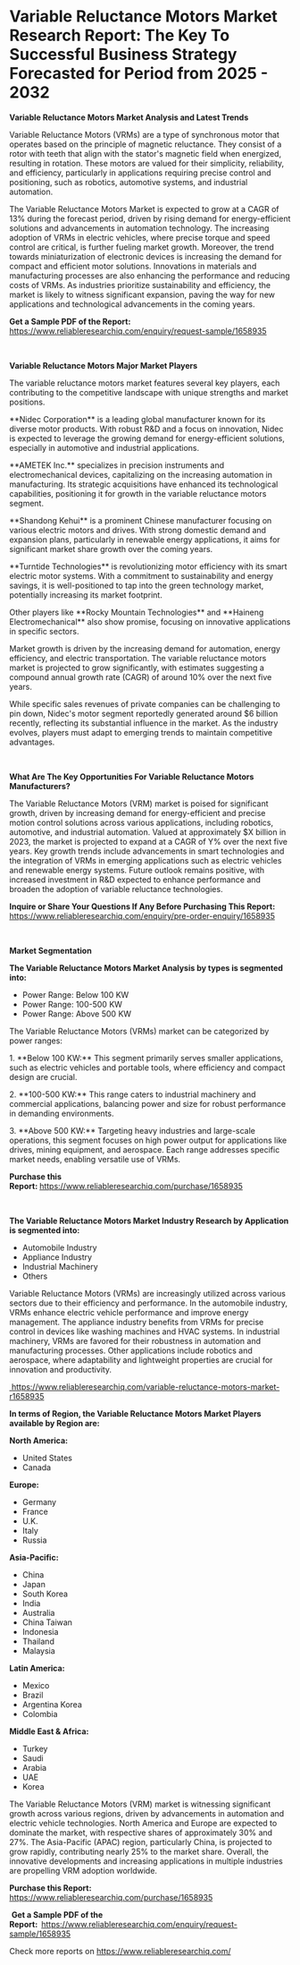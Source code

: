 <p><h1>Variable Reluctance Motors Market Research Report: The Key To Successful Business Strategy Forecasted for Period from 2025 - 2032</h1></p><p><strong>Variable Reluctance Motors Market Analysis and Latest Trends</strong></p>
<p><p>Variable Reluctance Motors (VRMs) are a type of synchronous motor that operates based on the principle of magnetic reluctance. They consist of a rotor with teeth that align with the stator's magnetic field when energized, resulting in rotation. These motors are valued for their simplicity, reliability, and efficiency, particularly in applications requiring precise control and positioning, such as robotics, automotive systems, and industrial automation.</p><p>The Variable Reluctance Motors Market is expected to grow at a CAGR of 13% during the forecast period, driven by rising demand for energy-efficient solutions and advancements in automation technology. The increasing adoption of VRMs in electric vehicles, where precise torque and speed control are critical, is further fueling market growth. Moreover, the trend towards miniaturization of electronic devices is increasing the demand for compact and efficient motor solutions. Innovations in materials and manufacturing processes are also enhancing the performance and reducing costs of VRMs. As industries prioritize sustainability and efficiency, the market is likely to witness significant expansion, paving the way for new applications and technological advancements in the coming years.</p></p>
<p><strong>Get a Sample PDF of the Report:&nbsp;</strong> <a href="https://www.reliableresearchiq.com/enquiry/request-sample/1658935?utm_campaign=2237&utm_medium=2&utm_source=Github&utm_content=ia&utm_term=17022025&utm_id=variable-reluctance-motors">https://www.reliableresearchiq.com/enquiry/request-sample/1658935</a></p>
<p>&nbsp;</p>
<p><strong>Variable Reluctance Motors Major Market Players</strong></p>
<p><p>The variable reluctance motors market features several key players, each contributing to the competitive landscape with unique strengths and market positions. </p><p>**Nidec Corporation** is a leading global manufacturer known for its diverse motor products. With robust R&D and a focus on innovation, Nidec is expected to leverage the growing demand for energy-efficient solutions, especially in automotive and industrial applications.</p><p>**AMETEK Inc.** specializes in precision instruments and electromechanical devices, capitalizing on the increasing automation in manufacturing. Its strategic acquisitions have enhanced its technological capabilities, positioning it for growth in the variable reluctance motors segment.</p><p>**Shandong Kehui** is a prominent Chinese manufacturer focusing on various electric motors and drives. With strong domestic demand and expansion plans, particularly in renewable energy applications, it aims for significant market share growth over the coming years.</p><p>**Turntide Technologies** is revolutionizing motor efficiency with its smart electric motor systems. With a commitment to sustainability and energy savings, it is well-positioned to tap into the green technology market, potentially increasing its market footprint.</p><p>Other players like **Rocky Mountain Technologies** and **Haineng Electromechanical** also show promise, focusing on innovative applications in specific sectors. </p><p>Market growth is driven by the increasing demand for automation, energy efficiency, and electric transportation. The variable reluctance motors market is projected to grow significantly, with estimates suggesting a compound annual growth rate (CAGR) of around 10% over the next five years.</p><p>While specific sales revenues of private companies can be challenging to pin down, Nidec's motor segment reportedly generated around $6 billion recently, reflecting its substantial influence in the market. As the industry evolves, players must adapt to emerging trends to maintain competitive advantages.</p></p>
<p>&nbsp;</p>
<p><strong>What Are The Key Opportunities For Variable Reluctance Motors Manufacturers?</strong></p>
<p><p>The Variable Reluctance Motors (VRM) market is poised for significant growth, driven by increasing demand for energy-efficient and precise motion control solutions across various applications, including robotics, automotive, and industrial automation. Valued at approximately $X billion in 2023, the market is projected to expand at a CAGR of Y% over the next five years. Key growth trends include advancements in smart technologies and the integration of VRMs in emerging applications such as electric vehicles and renewable energy systems. Future outlook remains positive, with increased investment in R&D expected to enhance performance and broaden the adoption of variable reluctance technologies.</p></p>
<p><strong>Inquire or Share Your Questions If Any Before Purchasing This Report:</strong> <a href="https://www.reliableresearchiq.com/enquiry/pre-order-enquiry/1658935?utm_campaign=2237&utm_medium=2&utm_source=Github&utm_content=ia&utm_term=17022025&utm_id=variable-reluctance-motors">https://www.reliableresearchiq.com/enquiry/pre-order-enquiry/1658935</a></p>
<p>&nbsp;</p>
<p><strong>Market Segmentation</strong></p>
<p><strong>The Variable Reluctance Motors Market Analysis by types is segmented into:</strong></p>
<p><ul><li>Power Range: Below 100 KW</li><li>Power Range: 100-500 KW</li><li>Power Range: Above 500 KW</li></ul></p>
<p><p>The Variable Reluctance Motors (VRMs) market can be categorized by power ranges: </p><p>1. **Below 100 KW:** This segment primarily serves smaller applications, such as electric vehicles and portable tools, where efficiency and compact design are crucial. </p><p>2. **100-500 KW:** This range caters to industrial machinery and commercial applications, balancing power and size for robust performance in demanding environments. </p><p>3. **Above 500 KW:** Targeting heavy industries and large-scale operations, this segment focuses on high power output for applications like drives, mining equipment, and aerospace. Each range addresses specific market needs, enabling versatile use of VRMs.</p></p>
<p><strong>Purchase this Report:&nbsp;</strong><a href="https://www.reliableresearchiq.com/purchase/1658935?utm_campaign=2237&utm_medium=2&utm_source=Github&utm_content=ia&utm_term=17022025&utm_id=variable-reluctance-motors">https://www.reliableresearchiq.com/purchase/1658935</a></p>
<p>&nbsp;</p>
<p><strong>The Variable Reluctance Motors Market Industry Research by Application is segmented into:</strong></p>
<p><ul><li>Automobile Industry</li><li>Appliance Industry</li><li>Industrial Machinery</li><li>Others</li></ul></p>
<p><p>Variable Reluctance Motors (VRMs) are increasingly utilized across various sectors due to their efficiency and performance. In the automobile industry, VRMs enhance electric vehicle performance and improve energy management. The appliance industry benefits from VRMs for precise control in devices like washing machines and HVAC systems. In industrial machinery, VRMs are favored for their robustness in automation and manufacturing processes. Other applications include robotics and aerospace, where adaptability and lightweight properties are crucial for innovation and productivity.</p></p>
<p><a href="https://www.reliableresearchiq.com/variable-reluctance-motors-market-r1658935?utm_campaign=2237&utm_medium=2&utm_source=Github&utm_content=ia&utm_term=17022025&utm_id=variable-reluctance-motors">&nbsp;https://www.reliableresearchiq.com/variable-reluctance-motors-market-r1658935</a></p>
<p><strong>In terms of Region, the Variable Reluctance Motors Market Players available by Region are:</strong></p>
<p>
    <p> <strong> North America: </strong>
        <ul>
            <li>United States</li>
            <li>Canada</li>
        </ul>
        </p> 
    <p> <strong> Europe: </strong>
        <ul>
            <li>Germany</li>
            <li>France</li>
            <li>U.K.</li>
            <li>Italy</li>
            <li>Russia</li>
        </ul>
        </p> 
    <p> <strong> Asia-Pacific: </strong>
        <ul>
            <li>China</li>
            <li>Japan</li>
            <li>South Korea</li>
            <li>India</li>
            <li>Australia</li>
            <li>China Taiwan</li>
            <li>Indonesia</li>
            <li>Thailand</li>
            <li>Malaysia</li>
        </ul>
        </p> 
    <p> <strong> Latin America: </strong>
        <ul>
            <li>Mexico</li>
            <li>Brazil</li>
            <li>Argentina Korea</li>
            <li>Colombia</li>
        </ul>
        </p> 
    <p> <strong> Middle East & Africa: </strong>
        <ul>
            <li>Turkey</li>
            <li>Saudi</li>
            <li>Arabia</li>
            <li>UAE</li>
            <li>Korea</li>
        </ul>
    </p>
    </p>
<p><p>The Variable Reluctance Motors (VRM) market is witnessing significant growth across various regions, driven by advancements in automation and electric vehicle technologies. North America and Europe are expected to dominate the market, with respective shares of approximately 30% and 27%. The Asia-Pacific (APAC) region, particularly China, is projected to grow rapidly, contributing nearly 25% to the market share. Overall, the innovative developments and increasing applications in multiple industries are propelling VRM adoption worldwide.</p></p>
<p><strong>Purchase this Report: </strong><a href="https://www.reliableresearchiq.com/purchase/1658935?utm_campaign=2237&utm_medium=2&utm_source=Github&utm_content=ia&utm_term=17022025&utm_id=variable-reluctance-motors">https://www.reliableresearchiq.com/purchase/1658935</a></p>
<p>&nbsp;<strong>Get a Sample PDF of the Report:&nbsp;&nbsp;</strong><a href="https://www.reliableresearchiq.com/enquiry/request-sample/1658935?utm_campaign=2237&utm_medium=2&utm_source=Github&utm_content=ia&utm_term=17022025&utm_id=variable-reluctance-motors">https://www.reliableresearchiq.com/enquiry/request-sample/1658935</a></p>
<p><strong></strong></p>
<p>Check more reports on <a href="https://www.reliableresearchiq.com/?utm_campaign=2237&utm_medium=2&utm_source=Github&utm_content=ia&utm_term=17022025&utm_id=variable-reluctance-motors">https://www.reliableresearchiq.com/</a></p>
